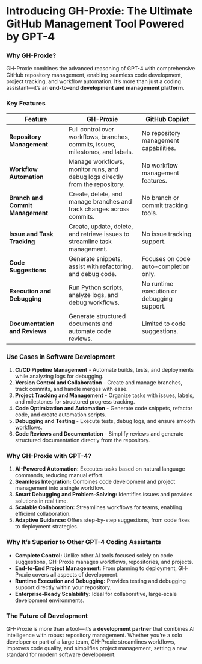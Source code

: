 # Introducing GH-Proxie: The Ultimate GitHub Management Tool Powered by GPT-4

### Why GH-Proxie?
GH-Proxie combines the advanced reasoning of GPT-4 with comprehensive GitHub repository management, enabling seamless code development, project tracking, and workflow automation. It’s more than just a coding assistant—it’s an **end-to-end development and management platform**.

### Key Features
| **Feature**                        | **GH-Proxie**                                                                                              | **GitHub Copilot**                                      |
|------------------------------------|-------------------------------------------------------------------------------------------------------------|---------------------------------------------------------|
| **Repository Management**         | Full control over workflows, branches, commits, issues, milestones, and labels.                            | No repository management capabilities.                  |
| **Workflow Automation**           | Manage workflows, monitor runs, and debug logs directly from the repository.                               | No workflow management features.                        |
| **Branch and Commit Management**  | Create, delete, and manage branches and track changes across commits.                                      | No branch or commit tracking tools.                     |
| **Issue and Task Tracking**       | Create, update, delete, and retrieve issues to streamline task management.                                  | No issue tracking support.                              |
| **Code Suggestions**               | Generate snippets, assist with refactoring, and debug code.                                                 | Focuses on code auto-completion only.                   |
| **Execution and Debugging**        | Run Python scripts, analyze logs, and debug workflows.                                                      | No runtime execution or debugging support.              |
| **Documentation and Reviews**      | Generate structured documents and automate code reviews.                                                     | Limited to code suggestions.                            |

### Use Cases in Software Development
1. **CI/CD Pipeline Management** - Automate builds, tests, and deployments while analyzing logs for debugging.
2. **Version Control and Collaboration** - Create and manage branches, track commits, and handle merges with ease.
3. **Project Tracking and Management** - Organize tasks with issues, labels, and milestones for structured progress tracking.
4. **Code Optimization and Automation** - Generate code snippets, refactor code, and create automation scripts.
5. **Debugging and Testing** - Execute tests, debug logs, and ensure smooth workflows.
6. **Code Reviews and Documentation** - Simplify reviews and generate structured documentation directly from the repository.

### Why GH-Proxie with GPT-4?
1. **AI-Powered Automation:** Executes tasks based on natural language commands, reducing manual effort.
2. **Seamless Integration:** Combines code development and project management into a single workflow.
3. **Smart Debugging and Problem-Solving:** Identifies issues and provides solutions in real time.
4. **Scalable Collaboration:** Streamlines workflows for teams, enabling efficient collaboration.
5. **Adaptive Guidance:** Offers step-by-step suggestions, from code fixes to deployment strategies.

### Why It’s Superior to Other GPT-4 Coding Assistants
- **Complete Control:** Unlike other AI tools focused solely on code suggestions, GH-Proxie manages workflows, repositories, and projects.
- **End-to-End Project Management:** From planning to deployment, GH-Proxie covers all aspects of development.
- **Runtime Execution and Debugging:** Provides testing and debugging support directly within your repository.
- **Enterprise-Ready Scalability:** Ideal for collaborative, large-scale development environments.

### The Future of Development
GH-Proxie is more than a tool—it’s a **development partner** that combines AI intelligence with robust repository management. Whether you’re a solo developer or part of a large team, GH-Proxie streamlines workflows, improves code quality, and simplifies project management, setting a new standard for modern software development.

